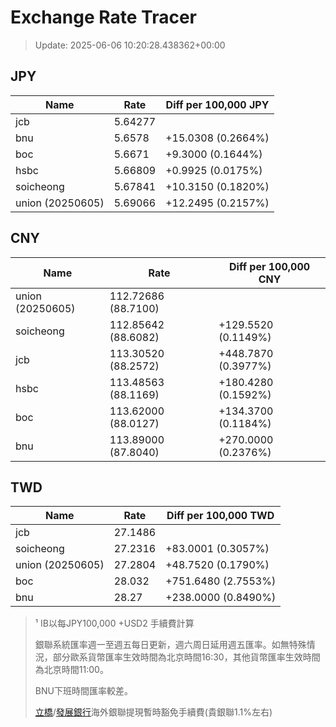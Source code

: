 # Exchange Rate Tracer

> Update: 2025-06-06 10:20:28.438362+00:00

## JPY

| Name             |    Rate | Diff per 100,000 JPY   |
|------------------|---------|------------------------|
| jcb              | 5.64277 |                        |
| bnu              | 5.6578  | +15.0308 (0.2664%)     |
| boc              | 5.6671  | +9.3000 (0.1644%)      |
| hsbc             | 5.66809 | +0.9925 (0.0175%)      |
| soicheong        | 5.67841 | +10.3150 (0.1820%)     |
| union (20250605) | 5.69066 | +12.2495 (0.2157%)     |

## CNY

| Name             | Rate                | Diff per 100,000 CNY   |
|------------------|---------------------|------------------------|
| union (20250605) | 112.72686	(88.7100) |                        |
| soicheong        | 112.85642	(88.6082) | +129.5520 (0.1149%)    |
| jcb              | 113.30520	(88.2572) | +448.7870 (0.3977%)    |
| hsbc             | 113.48563	(88.1169) | +180.4280 (0.1592%)    |
| boc              | 113.62000	(88.0127) | +134.3700 (0.1184%)    |
| bnu              | 113.89000	(87.8040) | +270.0000 (0.2376%)    |

## TWD

| Name             |    Rate | Diff per 100,000 TWD   |
|------------------|---------|------------------------|
| jcb              | 27.1486 |                        |
| soicheong        | 27.2316 | +83.0001 (0.3057%)     |
| union (20250605) | 27.2804 | +48.7520 (0.1790%)     |
| boc              | 28.032  | +751.6480 (2.7553%)    |
| bnu              | 28.27   | +238.0000 (0.8490%)    |


> ¹ IB以每JPY100,000 +USD2 手續費計算
>
> 銀聯系統匯率週一至週五每日更新，週六周日延用週五匯率。如無特殊情況，部分歐系貨幣匯率生效時間為北京時間16:30，其他貨幣匯率生效時間為北京時間11:00。
>
> BNU下班時間匯率較差。
>
> [立橋](https://www.wlbank.com.mo/uploads/ueditor/file/20181211/1544536513900230.pdf)/[發展銀行](https://www.mdb.com.mo/Service_Charges_20230728.pdf)海外銀聯提現暫時豁免手續費(貴銀聯1.1%左右)

